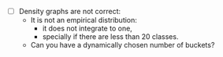 - [ ] Density graphs are not correct:
  - It is not an empirical distribution: 
    - it does not integrate to one, 
    - specially if there are less than 20 classes.
  - Can you have a dynamically chosen number of buckets?